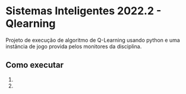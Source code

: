 # Sistemas Inteligentes 2022.2 - Qlearning
Projeto de execução de algoritmo de Q-Learning usando python e uma instância de jogo provida pelos monitores da disciplina. 

## Como executar
1.  
2. 
